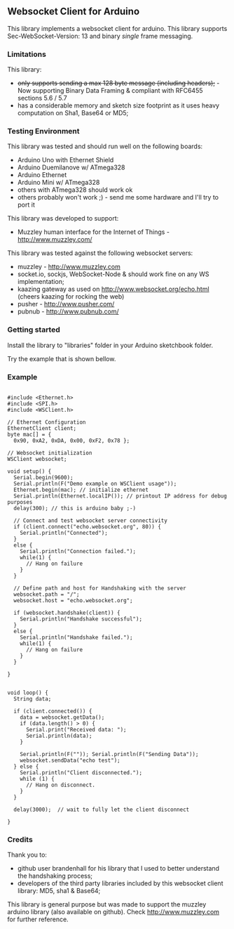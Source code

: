 ## Websocket Client for Arduino

This library implements a websocket client for arduino.
This library supports Sec-WebSocket-Version: 13 and binary *single* frame messaging.

### Limitations

This library:
  * <del>only supports sending a max 128 byte message (including headers);</del> - Now supporting Binary Data Framing & compliant with RFC6455 sections 5.6 / 5.7
  * has a considerable memory and sketch size footprint as it uses heavy computation on Sha1, Base64 or MD5;

### Testing Environment

This library was tested and should run well on the following boards:
  * Arduino Uno with Ethernet Shield
  * Arduino Duemilanove w/ ATmega328
  * Arduino Ethernet
  * Arduino Mini w/ ATmega328
  * others with ATmega328 should work ok
  * others probably won't work ;) - send me some hardware and I'll try to port it

This library was developed to support:
  * Muzzley human interface for the Internet of Things - http://www.muzzley.com/

This library was tested against the following websocket servers:
  * muzzley - http://www.muzzley.com
  * socket.io, sockjs, WebSocket-Node & should work fine on any WS implementation;
  * kaazing gateway as used on http://www.websocket.org/echo.html (cheers kaazing for rocking the web)
  * pusher - http://www.pusher.com/
  * pubnub - http://www.pubnub.com/

### Getting started

Install the library to "libraries" folder in your Arduino sketchbook folder. 

Try the example that is shown bellow.

### Example
<pre><code>
#include &ltEthernet.h>
#include &ltSPI.h>
#include &ltWSClient.h>

// Ethernet Configuration
EthernetClient client;
byte mac[] = { 
  0x90, 0xA2, 0xDA, 0x00, 0xF2, 0x78 };

// Websocket initialization
WSClient websocket;

void setup() {
  Serial.begin(9600);
  Serial.println(F("Demo example on WSClient usage"));
  Ethernet.begin(mac); // initialize ethernet
  Serial.println(Ethernet.localIP()); // printout IP address for debug purposes
  delay(300); // this is arduino baby ;-)

  // Connect and test websocket server connectivity
  if (client.connect("echo.websocket.org", 80)) {
    Serial.println("Connected");
  } 
  else {
    Serial.println("Connection failed.");
    while(1) {
      // Hang on failure
    }
  }

  // Define path and host for Handshaking with the server
  websocket.path = "/";
  websocket.host = "echo.websocket.org";

  if (websocket.handshake(client)) {
    Serial.println("Handshake successful");
  } 
  else {
    Serial.println("Handshake failed.");
    while(1) {
      // Hang on failure
    }
  }

}


void loop() {
  String data;

  if (client.connected()) {
    data = websocket.getData();
    if (data.length() > 0) {
      Serial.print("Received data: ");
      Serial.println(data);
    }

    Serial.println(F("")); Serial.println(F("Sending Data"));
    websocket.sendData("echo test");
  } else {
    Serial.println("Client disconnected.");
    while (1) {
      // Hang on disconnect.
    }
  }

  delay(3000);  // wait to fully let the client disconnect

}
</code></pre>

### Credits
Thank you to:
  - github user brandenhall for his library that I used to better understand the handshaking process;
  - developers of the third party libraries included by this websocket client library: MD5, sha1 & Base64;

This library is general purpose but was made to support the muzzley arduino library (also available on github). Check http://www.muzzley.com for further reference.
